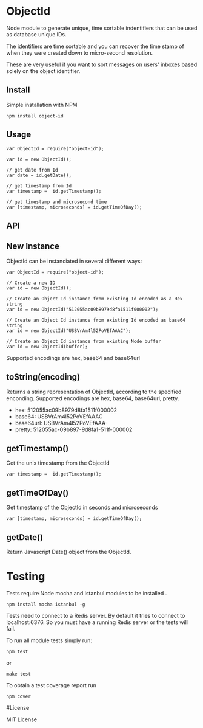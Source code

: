 # ObjectId

Node module to generate unique, time sortable indentifiers that can be used
as database unique IDs.

The identifiers are time sortable and you can recover the time stamp of when they
were created down to micro-second resolution.

These are very useful if you want to sort messages on users' inboxes based
solely on the object identifier.

## Install

Simple installation with NPM

    npm install object-id


## Usage

    var ObjectId = require("object-id");

    var id = new ObjectId();

    // get date from Id
    var date = id.getDate();

    // get timestamp from Id
    var timestamp =  id.getTimestamp();

    // get timestamp and microsecond time
    var [timestamp, microseconds] = id.getTimeOfDay();

## API

## New Instance
ObjectId can be instanciated in several different ways:

    var ObjectId = require("object-id");

    // Create a new ID
    var id = new ObjectId();

    // Create an Object Id instance from existing Id encoded as a Hex string
    var id = new ObjectId("512055ac09b8979d8fa1511f000002");

    // Create an Object Id instance from existing Id encoded as base64 string
    var id = new ObjectId("USBVrAm4l52PoVEfAAAC");

    // Create an Object Id instance from existing Node buffer
    var id = new ObjectId(buffer);

Supported encodings are hex, base64 and base64url


## toString(encoding)

Returns a string representation of ObjectId, according to the specified enconding.
Supported encodings are hex, base64, base64url, pretty.

  * hex: 512055ac09b8979d8fa1511f000002
  * base64: USBVrAm4l52PoVEfAAAC
  * base64url: USBVrAm4l52PoVEfAAA-
  * pretty: 512055ac-09b897-9d8fa1-511f-000002

## getTimestamp()

Get the unix timestamp from the ObjectId

    var timestamp =  id.getTimestamp();

## getTimeOfDay()

Get timestamp of the ObjectId in seconds and microseconds

    var [timestamp, microseconds] = id.getTimeOfDay();

## getDate()

Return Javascript Date() object from the ObjectId.

# Testing
Tests require Node mocha and istanbul modules to be installed .

    npm install mocha istanbul -g

Tests need to connect to a Redis server. By default it tries to connect to localhost:6376.
So you must have a running Redis server or the tests will fail.

To run all module tests simply run:

    npm test

or

    make test

To obtain a test coverage report run

    npm cover

#License

MIT License
